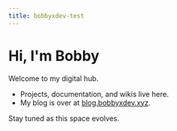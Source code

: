 ```yaml
---
title: bobbyxdev-test
---
```


# Hi, I'm Bobby

Welcome to my digital hub.

- Projects, documentation, and wikis live here.
- My blog is over at [blog.bobbyxdev.xyz](https://blog.bobbyxdev.xyz).

Stay tuned as this space evolves.
